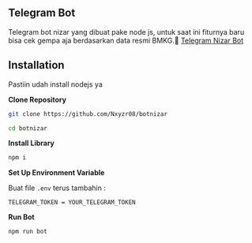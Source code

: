 ## Telegram Bot

Telegram bot nizar yang dibuat pake node js, untuk saat ini fiturnya baru bisa cek gempa aja berdasarkan data resmi BMKG.🤖
<a href='https://t.me/nizaralghifary_bot'>Telegram Nizar Bot</a>

## Installation

Pastiin udah install nodejs ya

**Clone Repository**

```bash
git clone https://github.com/Nxyzr08/botnizar
```
```bash
cd botnizar
```

**Install Library**

```bash
npm i
```

**Set Up Environment Variable**

Buat file `.env` terus tambahin :

```env
TELEGRAM_TOKEN = YOUR_TELEGRAM_TOKEN
```

**Run Bot**

```bash
npm run bot
```
